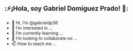 :⚡¡Hola, soy Gabriel Domíguez Prado! 🚀:
---



- 👋 Hi, I’m @gabrieldp36
- 👀 I’m interested in ...
- 🌱 I’m currently learning ...
- 💞️ I’m looking to collaborate on ...
- 📫 How to reach me ...
